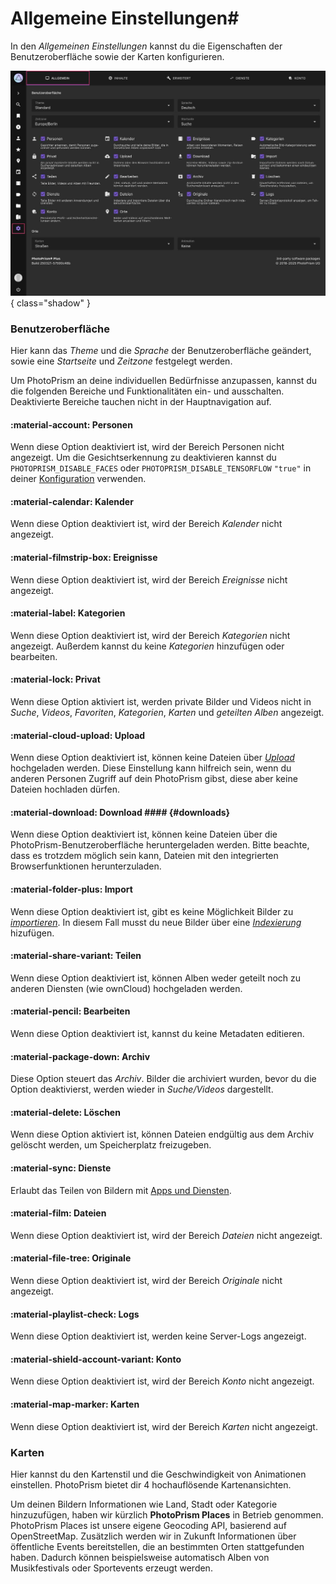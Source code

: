 # Allgemeine Einstellungen#

In den *Allgemeinen Einstellungen* kannst du die Eigenschaften der Benutzeroberfläche sowie der Karten konfigurieren.

![Screenshot](img/settings-general-2503-german.jpg){ class="shadow" }

### Benutzeroberfläche ###
Hier kann das *Theme* und die *Sprache* der Benutzeroberfläche geändert, sowie eine *Startseite* und *Zeitzone* festgelegt werden.

Um PhotoPrism an deine individuellen Bedürfnisse anzupassen, kannst du die folgenden Bereiche und Funktionalitäten ein- und ausschalten.
Deaktivierte Bereiche tauchen nicht in der Hauptnavigation auf.

#### :material-account: Personen ####
Wenn diese Option deaktiviert ist, wird der Bereich Personen nicht angezeigt. Um die Gesichtserkennung zu deaktivieren kannst du `PHOTOPRISM_DISABLE_FACES` oder `PHOTOPRISM_DISABLE_TENSORFLOW` `"true"` in deiner [Konfiguration](https://docs.photoprism.app/getting-started/config-options/) verwenden.

#### :material-calendar: Kalender ####
Wenn diese Option deaktiviert ist, wird der Bereich *Kalender* nicht angezeigt.

#### :material-filmstrip-box: Ereignisse ####
Wenn diese Option deaktiviert ist, wird der Bereich *Ereignisse* nicht angezeigt.

#### :material-label: Kategorien ####
Wenn diese Option deaktiviert ist, wird der Bereich *Kategorien* nicht angezeigt. Außerdem kannst du keine *Kategorien* hinzufügen oder bearbeiten.

#### :material-lock: Privat ####
Wenn diese Option aktiviert ist, werden private Bilder und Videos nicht in *Suche*, *Videos*, *Favoriten*, *Kategorien*, *Karten* und *geteilten Alben* angezeigt.

#### :material-cloud-upload: Upload ####
Wenn diese Option deaktiviert ist, können keine Dateien über [*Upload*](../library/upload.md) hochgeladen werden.
Diese Einstellung kann hilfreich sein, wenn du anderen Personen Zugriff auf dein PhotoPrism gibst, diese aber keine Dateien hochladen dürfen.

#### :material-download: Download #### {#downloads}
Wenn diese Option deaktiviert ist, können keine Dateien über die PhotoPrism-Benutzeroberfläche heruntergeladen werden. Bitte beachte, dass es trotzdem möglich sein kann, Dateien mit den integrierten Browserfunktionen herunterzuladen.

#### :material-folder-plus: Import ####
Wenn diese Option deaktiviert ist, gibt es keine Möglichkeit Bilder zu [*importieren*](../library/import.md). In diesem Fall musst du neue Bilder über eine [*Indexierung*](../library/indexing.md) hizufügen.

#### :material-share-variant: Teilen ####
Wenn diese Option deaktiviert ist, können Alben weder geteilt noch zu anderen Diensten (wie ownCloud) hochgeladen werden.

#### :material-pencil: Bearbeiten ####
Wenn diese Option deaktiviert ist, kannst du keine Metadaten editieren.

#### :material-package-down: Archiv ####
Diese Option steuert das *Archiv*. Bilder die archiviert wurden, bevor du die Option deaktivierst, werden wieder in *Suche/Videos* dargestellt.

#### :material-delete: Löschen ####
Wenn diese Option aktiviert ist, können Dateien endgültig aus dem Archiv gelöscht werden, um Speicherplatz freizugeben.

#### :material-sync: Dienste ####
Erlaubt das Teilen von Bildern mit [Apps und Diensten](./sync.md).

#### :material-film: Dateien ####
Wenn diese Option deaktiviert ist, wird der Bereich *Dateien* nicht angezeigt.

#### :material-file-tree: Originale  ####
Wenn diese Option deaktiviert ist, wird der Bereich *Originale* nicht angezeigt.

#### :material-playlist-check: Logs ####
Wenn diese Option deaktiviert ist, werden keine Server-Logs angezeigt.

#### :material-shield-account-variant: Konto ####
Wenn diese Option deaktiviert ist, wird der Bereich *Konto* nicht angezeigt.

#### :material-map-marker: Karten ####
Wenn diese Option deaktiviert ist, wird der Bereich *Karten* nicht angezeigt.

### Karten ####
Hier kannst du den Kartenstil und die Geschwindigkeit von Animationen einstellen.
PhotoPrism bietet dir 4 hochauflösende Kartenansichten.

Um deinen Bildern Informationen wie Land, Stadt oder Kategorie hinzuzufügen, haben wir kürzlich **PhotoPrism Places** in Betrieb genommen.
PhotoPrism Places ist unsere eigene Geocoding API, basierend auf  OpenStreetMap.
Zusätzlich werden wir in Zukunft Informationen über öffentliche Events bereitstellen, die an bestimmten Orten stattgefunden haben.
Dadurch können beispielsweise automatisch Alben von Musikfestivals oder Sportevents erzeugt werden.

